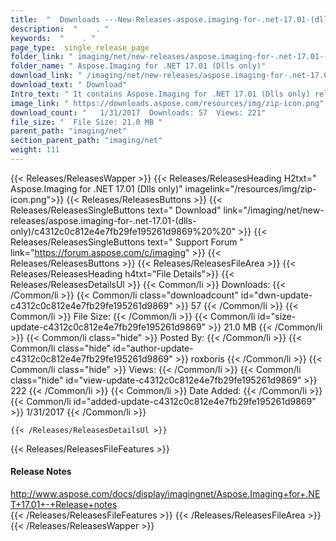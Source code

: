 ```yaml
---
title:  "  Downloads ---New-Releases-aspose.imaging-for-.net-17.01-(dlls-only) . " 
description:  "    . " 
keywords:  "    . " 
page_type:  single_release_page
folder_link: " imaging/net/new-releases/aspose.imaging-for-.net-17.01-(dlls-only)/"
folder_name: " Aspose.Imaging for .NET 17.01 (Dlls only)"
download_link: " /imaging/net/new-releases/aspose.imaging-for-.net-17.01-(dlls-only)/c4312c0c812e4e7fb29fe195261d9869"
download_text: " Download"
Intro_text: " It contains Aspose.Imaging for .NET 17.01 (Dlls only) release."
image_link: " https://downloads.aspose.com/resources/img/zip-icon.png"
download_count: "   1/31/2017  Downloads: 57  Views: 221"
file_size: "  File Size: 21.0 MB "
parent_path: "imaging/net"
section_parent_path: "imaging/net"
weight: 111 
---
```


{{< Releases/ReleasesWapper >}}
  {{< Releases/ReleasesHeading H2txt=" Aspose.Imaging for .NET 17.01 (Dlls only)" imagelink="/resources/img/zip-icon.png">}}
  {{< Releases/ReleasesButtons >}}
    {{< Releases/ReleasesSingleButtons text=" Download" link="/imaging/net/new-releases/aspose.imaging-for-.net-17.01-(dlls-only)/c4312c0c812e4e7fb29fe195261d9869%20%20" >}}
    {{< Releases/ReleasesSingleButtons text=" Support Forum " link="https://forum.aspose.com/c/imaging" >}}
  {{< Releases/ReleasesButtons >}}
  {{< Releases/ReleasesFileArea >}}
    {{< Releases/ReleasesHeading h4txt="File Details">}}
    {{< Releases/ReleasesDetailsUl >}}
            {{< Common/li  >}} Downloads: {{< /Common/li >}} 
      {{< Common/li class="downloadcount" id="dwn-update-c4312c0c812e4e7fb29fe195261d9869" >}} 57 {{< /Common/li >}} 
      {{< Common/li  >}} File Size: {{< /Common/li >}} 
      {{< Common/li id="size-update-c4312c0c812e4e7fb29fe195261d9869" >}} 21.0 MB {{< /Common/li >}} 
      {{< Common/li  class="hide" >}} Posted By: {{< /Common/li >}} 
      {{< Common/li class="hide" id="author-update-c4312c0c812e4e7fb29fe195261d9869" >}} roxboris {{< /Common/li >}} 
      {{< Common/li class="hide"  >}} Views: {{< /Common/li >}} 
      {{< Common/li class="hide" id="view-update-c4312c0c812e4e7fb29fe195261d9869" >}} 222 {{< /Common/li >}} 
      {{< Common/li  >}} Date Added: {{< /Common/li >}} 
      {{< Common/li id="added-update-c4312c0c812e4e7fb29fe195261d9869" >}} 1/31/2017 {{< /Common/li >}} 

    {{< /Releases/ReleasesDetailsUl >}}

  {{< Releases/ReleasesFileFeatures >}}
      <h4>Release Notes</h4><div><a href="http://www.aspose.com/docs/display/imagingnet/Aspose.Imaging+for+.NET+17.01+-+Release+notes">http://www.aspose.com/docs/display/imagingnet/Aspose.Imaging+for+.NET+17.01+-+Release+notes</a></div>
  {{< /Releases/ReleasesFileFeatures >}}
 {{< /Releases/ReleasesFileArea >}}
{{< /Releases/ReleasesWapper >}}


